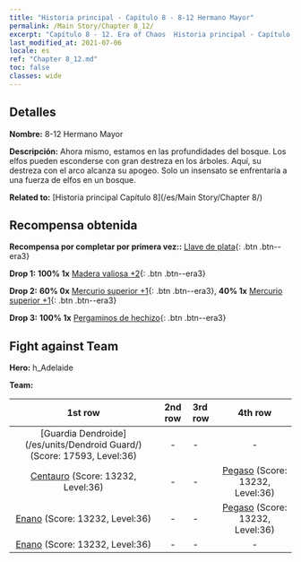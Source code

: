 ```yaml
---
title: "Historia principal - Capítulo 8 - 8-12 Hermano Mayor"
permalink: /Main Story/Chapter 8_12/
excerpt: "Capítulo 8 - 12. Era of Chaos  Historia principal - Capítulo 8_12. 8-12 Hermano Mayor"
last_modified_at: 2021-07-06
locale: es
ref: "Chapter 8_12.md"
toc: false
classes: wide
---
```


## Detalles

 **Nombre:** 8-12 Hermano Mayor

 **Descripción:** Ahora mismo, estamos en las profundidades del bosque. Los elfos pueden esconderse con gran destreza en los árboles. Aquí, su destreza con el arco alcanza su apogeo. Solo un insensato se enfrentaría a una fuerza de elfos en un bosque.

 **Related to:** [Historia principal Capítulo 8](/es/Main Story/Chapter 8/)

## Recompensa obtenida

 **Recompensa por completar por primera vez::** [Llave de plata](/ItemsES/con_693/){: .btn .btn--era3}

 **Drop 1:** **100% 1x** [Madera valiosa +2](/ItemsES/mat_27/){: .btn .btn--era3}

 **Drop 2:** **60% 0x** [Mercurio superior +1](/ItemsES/mat_21/){: .btn .btn--era3}, **40% 1x** [Mercurio superior +1](/ItemsES/mat_21/){: .btn .btn--era3}

 **Drop 3:** **100% 1x** [Pergaminos de hechizo](/ItemsES/con_694/){: .btn .btn--era3}


## Fight against Team
 **Hero:** h_Adelaide

 **Team:**


  | 1st row | 2nd row | 3rd row | 4th row |
  |:----:|:----:|:----|:----:|
  | [Guardia Dendroide](/es/units/Dendroid Guard/) (Score: 17593, Level:36)  | - | - | - |
  | [Centauro](/es/units/Centaur/) (Score: 13232, Level:36)  | - | - | [Pegaso](/es/units/Pegasus/) (Score: 13232, Level:36)  |
  | [Enano](/es/units/Dwarf/) (Score: 13232, Level:36)  | - | - | [Pegaso](/es/units/Pegasus/) (Score: 13232, Level:36)  |
  | [Enano](/es/units/Dwarf/) (Score: 13232, Level:36)  | - | - | - |


